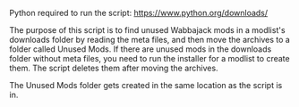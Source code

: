 Python required to run the script: https://www.python.org/downloads/

The purpose of this script is to find unused Wabbajack mods in a modlist's downloads folder by reading the meta files, and then move the archives to a folder called Unused Mods. If there are unused mods in the downloads folder without meta files, you need to run the installer for a modlist to create them. 
The script deletes them after moving the archives.

The Unused Mods folder gets created in the same location as the script is in.
